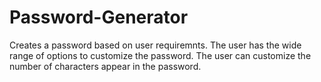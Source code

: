 # Password-Generator
Creates a password based on user requiremnts. The user has the wide range of options to customize the password. The user can customize the number of characters appear in the password.
